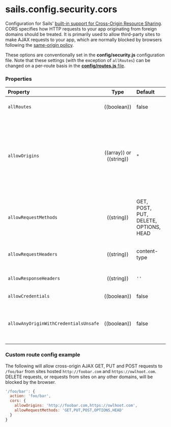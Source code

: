 # sails.config.security.cors

Configuration for Sails' [built-in support for Cross-Origin Resource Sharing](http://sailsjs.org/documentation/concepts/CORS).  CORS specifies how HTTP requests to your app originating from foreign domains should be treated.  It is primarily used to allow third-party sites to make AJAX requests to your app, which are normally blocked by browsers following the [same-origin policy](http://en.wikipedia.org/wiki/Same-origin_policy).

These options are conventionally set in the **config/security.js** configuration file.  Note that these settings (with the exception of `allRoutes`) can be changed on a per-route basis in the [**config/routes.js** file](http://sailsjs.org/documentation/concepts/Routes/RouteTargetSyntax.html?q=route-target-options).

### Properties

| Property    | Type       | Default   | Details |
|:------------|:----------:|:----------|:--------|
| `allRoutes` | ((boolean))| false     | Indicates whether the other CORS configuration settings should apply to every route in the app by default.
| `allowOrigins`        | ((array)) or ((string))       | `*`      | Array of default hosts (beginning with http:// or https://) to give access to, or the string `*` to allow all domains CORS access.  If `allRoutes` is `true` and `origin` is `*`, then your app will be fully accessible to sites hosted on foreign domains (except for routes which have their own CORS settings).  If `credentials` is also `true`, then the app will fail to lift unless the `allowAnyOriginWithCredentialsUnsafe` setting is also `true` (see below).
| `allowRequestMethods`|((string))|GET, POST, PUT, DELETE, OPTIONS, HEAD|Comma-delimited list of methods that are allowed to be used in CORS requests.  This is only used in response to [preflight requests](https://developer.mozilla.org/en-US/docs/HTTP/Access_control_CORS#Preflighted_requests), so the inclusion of GET, POST, OPTIONS and HEAD, although customary, is not necessary.
| `allowRequestHeaders`|((string))|content-type|Comma-delimited list of headers that are allowed to be sent with CORS requests.  This is only used in response to [preflight requests](https://developer.mozilla.org/en-US/docs/HTTP/Access_control_CORS#Preflighted_requests).
|`allowResponseHeaders`|((string))|`''`| List of headers that browsers will be allowed to access.  See [access-control-expose-headers](https://developer.mozilla.org/en-US/docs/Web/HTTP/Access_control_CORS#Access-Control-Expose-Headers).
|`allowCredentials`|((boolean))|false|Indicates whether cookies can be shared in CORS requests.
|`allowAnyOriginWithCredentialsUnsafe`|((boolean))|false| Indicates whether `origin: '*'` and `allowCredentials: true` may be set at the same time.  This essentially negates the security benefits of browsers' cross-origin policy, and should be used very carefully.

### Custom route config example

The following will allow cross-origin AJAX GET, PUT and POST requests to `/foo/bar` from sites hosted `http://foobar.com` and `https://owlhoot.com`.  DELETE requests, or requests from sites on any other domains, will be blocked by the browser.

```javascript
'/foo/bar': {
  action: 'foo/bar',
  cors: {
    allowOrigins: 'http://foobar.com,https://owlhoot.com',
    allowRequestMethods: 'GET,PUT,POST,OPTIONS,HEAD'
  }
}
```





<docmeta name="displayName" value="sails.config.security.cors">
<docmeta name="pageType" value="property">

